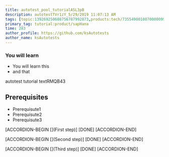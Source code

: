 ```yaml
---
title: autotest_pool_tutorialASL3pB
description: autotestTVr1zY_5/29/2019 11:07:13 AM
tags: [topic:139269250608756787992873,products:tech/73554900100700000996,tutorial:experience/advanced]
primary_tag: tutorial:product/sapHana
time: 283
author_profile: https://github.com/ksAutotests
author_name: ksAutotests
---
```

### You will learn
- You will learn this
- and that

autotest tutorial textRMQB43

## Prerequisites
- Prerequisute1
- Prerequisute2
- Prerequisute3

[ACCORDION-BEGIN [](First step)]
[DONE]
[ACCORDION-END]

[ACCORDION-BEGIN [](Second step)]
[DONE]
[ACCORDION-END]

[ACCORDION-BEGIN [](Third step)]
[DONE]
[ACCORDION-END]

